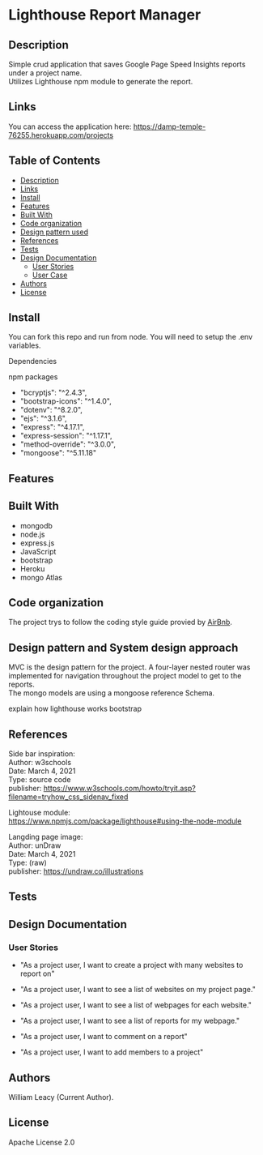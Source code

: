 # Lighthouse Report Manager

## Description
Simple crud application that saves Google Page Speed Insights reports under a project name. </br>
Utilizes Lighthouse npm module to generate the report. 

## Links
You can access the application here:
https://damp-temple-76255.herokuapp.com/projects

## Table of Contents
- [Description](#Description)
- [Links](#Links)
- [Install](#Install)
- [Features](#Features)
- [Built With](#Built-With])
- [Code organization](#Code-organization)
- [Design pattern used](#Design-pattern-used)
- [References](#Tests)
- [Tests](#Tests)
- [Design Documentation](#Design-Documentation)
    - [User Stories](#User-Stories)
    - [User Case](#User-Case)
- [Authors](#Author)
- [License](#License)

## Install
You can fork this repo and run from node. You will need to setup the .env variables.</br>

Dependencies</br>

npm packages
  - "bcryptjs": "^2.4.3",
  - "bootstrap-icons": "^1.4.0",
  - "dotenv": "^8.2.0",
  - "ejs": "^3.1.6",
  - "express": "^4.17.1",
  - "express-session": "^1.17.1",
  - "method-override": "^3.0.0",
  - "mongoose": "^5.11.18"

## Features 

## Built With
- mongodb
- node.js
- express.js
- JavaScript
- bootstrap
- Heroku
- mongo Atlas

## Code organization
The project trys to follow the coding style guide provied by [AirBnb](https://github.com/airbnb/javascript).

## Design pattern and System design approach
MVC is the design pattern for the project. A four-layer nested router was implemented for navigation throughout the project model to get to the reports.</br>
The mongo models are using a mongoose reference Schema.

explain how lighthouse works
bootstrap

## References


Side bar inspiration:</br>
Author: w3schools</br>
Date: March 4, 2021</br>
Type: source code</br>
publisher: https://www.w3schools.com/howto/tryit.asp?filename=tryhow_css_sidenav_fixed</br>


Lightouse module: </br>
https://www.npmjs.com/package/lighthouse#using-the-node-module</br>

Langding page image:</br>
Author: unDraw</br>
Date: March 4, 2021</br>
Type: (raw)</br>
publisher: https://undraw.co/illustrations</br>

## Tests

## Design Documentation 


### User Stories
- "As a project user, I want to create a project with many websites to report on"

- "As a project user, I want to see a list of websites on my project page."

- "As a project user, I want to see a list of webpages for each website."

- "As a project user, I want to see a list of reports for my webpage."

- "As a project user, I want to comment on a report"

- "As a project user, I want to add members to a project"

## Authors
William Leacy (Current Author).
## License

Apache License 2.0




